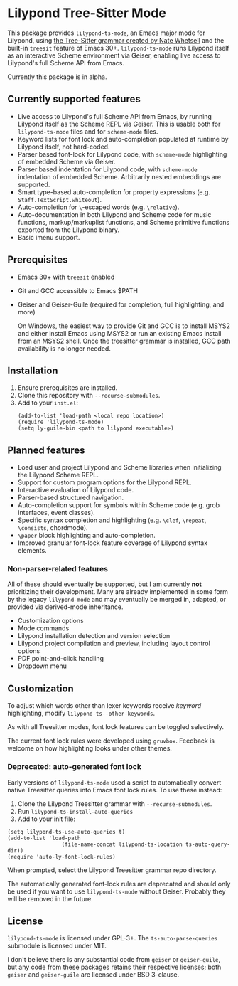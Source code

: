 # Lilypond Tree-Sitter Mode
This package provides `lilypond-ts-mode`, an Emacs major mode for Lilypond, using [the Tree-Sitter grammar created by Nate Whetsell](https://github.com/nwhetsell/tree-sitter-lilypond/) and the built-in `treesit` feature of Emacs 30+. `lilypond-ts-mode` runs Lilypond itself as an interactive Scheme environment via Geiser, enabling live access to Lilypond's full Scheme API from Emacs.

Currently this package is in alpha.

## Currently supported features
* Live access to Lilypond's full Scheme API from Emacs, by running Lilypond itself as the Scheme REPL via Geiser. This is usable both for `lilypond-ts-mode` files and for `scheme-mode` files.
* Keyword lists for font lock and auto-completion populated at runtime by Lilypond itself, not hard-coded.
* Parser based font-lock for Lilypond code, with `scheme-mode` highlighting of embedded Scheme via Geiser.
* Parser based indentation for Lilypond code, with `scheme-mode` indentation of embedded Scheme. Arbitrarily nested embeddings are supported.
* Smart type-based auto-completion for property expressions (e.g. `Staff.TextScript.whiteout`).
* Auto-completion for `\`-escaped words (e.g. `\relative`).
* Auto-documentation in both Lilypond and Scheme code for music functions, markup/markuplist functions, and Scheme primitive functions exported from the Lilypond binary.
* Basic imenu support.

## Prerequisites
* Emacs 30+ with `treesit` enabled
* Git and GCC accessible to Emacs $PATH
* Geiser and Geiser-Guile (required for completion, full highlighting, and more)

  On Windows, the easiest way to provide Git and GCC is to install MSYS2 and either install Emacs using MSYS2 or run an existing Emacs install from an MSYS2 shell. Once the treesitter grammar is installed, GCC path availability is no longer needed.

## Installation
1. Ensure prerequisites are installed.
2. Clone this repository with `--recurse-submodules`.
3. Add to your `init.el`:
   ```
   (add-to-list 'load-path <local repo location>)
   (require 'lilypond-ts-mode)
   (setq ly-guile-bin <path to lilypond executable>)
   ```

## Planned features
* Load user and project Lilypond and Scheme libraries when initializing the Lilypond Scheme REPL.
* Support for custom program options for the Lilypond REPL.
* Interactive evaluation of Lilypond code.
* Parser-based structured navigation.
* Auto-completion support for symbols within Scheme code (e.g. grob interfaces, event classes).
* Specific syntax completion and highlighting (e.g. `\clef`, `\repeat`, `\consists`, chordmode).
* `\paper` block highlighting and auto-completion.
* Improved granular font-lock feature coverage of Lilypond syntax elements.

### Non-parser-related features
All of these should eventually be supported, but I am currently **not** prioritizing their development. Many are already implemented in some form by the legacy `lilypond-mode` and may eventually be merged in, adapted, or provided via derived-mode inheritance.

* Customization options
* Mode commands
* Lilypond installation detection and version selection
* Lilypond project compilation and preview, including layout control options
* PDF point-and-click handling
* Dropdown menu

## Customization
To adjust which words other than lexer keywords receive *keyword* highlighting, modify `lilypond-ts--other-keywords`.

As with all Treesitter modes, font lock features can be toggled selectively.

The current font lock rules were developed using `gruvbox`. Feedback is welcome on how highlighting looks under other themes.

### Deprecated: auto-generated font lock
Early versions of `lilypond-ts-mode` used a script to automatically convert native Treesitter queries into Emacs font lock rules. To use these instead:
1. Clone the Lilypond Treesitter grammar with `--recurse-submodules`.
2. Run `lilypond-ts-install-auto-queries`
3. Add to your init file:
```
(setq lilypond-ts-use-auto-queries t)
(add-to-list 'load-path
                 (file-name-concat lilypond-ts-location ts-auto-query-dir))
(require 'auto-ly-font-lock-rules)
```
When prompted, select the Lilypond Treesitter grammar repo directory.

The automatically generated font-lock rules are deprecated and should only be used if you want to use `lilypond-ts-mode` without Geiser. Probably they will be removed in the future.

## License
`lilypond-ts-mode` is licensed under GPL-3+. The `ts-auto-parse-queries` submodule is licensed under MIT.

I don't believe there is any substantial code from `geiser` or `geiser-guile`, but any code from these packages retains their respective licenses; both `geiser` and `geiser-guile` are licensed under BSD 3-clause.
